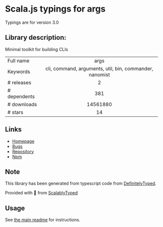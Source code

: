 
# Scala.js typings for args

Typings are for version 3.0

## Library description:
Minimal toolkit for building CLIs

|                    |                 |
| ------------------ | :-------------: |
| Full name          | args |
| Keywords           | cli, command, arguments, util, bin, commander, nanomist |
| # releases         | 2 |
| # dependents       | 381 |
| # downloads        | 14561880 |
| # stars            | 14 |

## Links
- [Homepage](https://github.com/leo/args#readme)
- [Bugs](https://github.com/leo/args/issues)
- [Repository](https://github.com/leo/args)
- [Npm](https://www.npmjs.com/package/args)
    


## Note
This library has been generated from typescript code from [DefinitelyTyped](https://definitelytyped.org).

Provided with :purple_heart: from [ScalablyTyped](https://github.com/oyvindberg/ScalablyTyped)

## Usage
See [the main readme](../../readme.md) for instructions.


